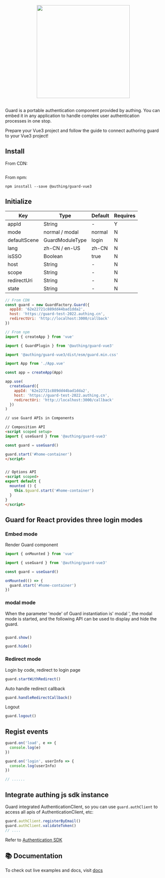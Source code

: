 <div align=center>
  <img width="300" src="https://files.authing.co/authing-console/authing-logo-new-20210924.svg" />
</div>

<br />

Guard is a portable authentication component provided by authing. You can embed it in any application to handle complex user authentication processes in one stop.

Prepare your Vue3 project and follow the guide to connect authoring guard to your Vue3 project!

## Install

From CDN:

``` shell

```

From npm:

``` shell
npm insstall --save @authing/guard-vue3
```

## Initialize

|Key|Type|Default|Requires
|-----|----|----|----|
|appId|String| - |Y|
|mode|normal / modal|normal|N|
|defaultScene|GuardModuleType|login|N|
|lang|zh-CN / en-US|zh-CN|N|
|isSSO|Boolean|true|N|
|host|String| - |N|
|scope|String| - |N|
|redirectUri|String| - |N|
|state|String| - |N|


``` javascript
// From CDN
const guard = new GuardFactory.Guard({
  appId: '62e22721c889dd44bad1dda2',
  host: 'https://guard-test-2022.authing.cn',
  redirectUri: 'http://localhost:3000/callback'
})

// From npm
import { createApp } from 'vue'

import { GuardPlugin } from '@authing/guard-vue3'

import '@authing/guard-vue3/dist/esm/guard.min.css'

import App from './App.vue'

const app = createApp(App)

app.use(
  createGuard({
    appId: '62e22721c889dd44bad1dda2',
    host: 'https://guard-test-2022.authing.cn',
    redirectUri: 'http://localhost:3000/callback'
  })
)
```

``` html
// use Guard APIs in Components

// Composition API
<script scoped setup>
import { useGuard } from '@authing/guard-vue3'

const guard = useGuard()

guard.start('#home-container')
</script>


// Options API
<script scoped>
export default {
  mounted () {
    this.$guard.start('#home-container')
  }
}
</script>
```

## Guard for React provides three login modes

### Embed mode

Render Guard component

``` javascript
import { onMounted } from 'vue'

import { useGuard } from '@authing/guard-vue3'

const guard = useGuard()

onMounted(() => {
  guard.start('#home-container')
})
```

### modal mode

When the parameter 'mode' of Guard instantiation is' modal ', the modal mode is started, and the following API can be used to display and hide the guard.

``` javascript

guard.show()
```

``` javascript
guard.hide()
```

### Redirect mode

Login by code, redirect to login page

``` javascript
guard.startWithRedirect()
```

Auto handle redirect callback

``` javascript
guard.handleRedirectCallback()
```

Logout

``` javascript
guard.logout()
```

## Regist events

``` javascript
guard.on('load', e => {
  console.log(e)
})

guard.on('login', userInfo => {
  console.log(userInfo)
})

// ......
```

## Integrate authing js sdk instance

Guard integrated AuthenticationClient, so you can use `guard.authClient` to access all apis of AuthenticationClient, etc:

``` javascript
guard.authClient.registerByEmail()
guard.authClient.validateToken()
// ....
```

Refer to [Authentication SDK](https://docs.authing.cn/v2/reference/sdk-for-node/authentication/) 

## 📚 Documentation

To check out live examples and docs, visit [docs](https://docs.authing.cn/v2/reference/guard/v2/)
